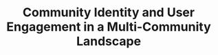 ---
title: "Community Identity and User Engagement in a Multi-Community Landscape"
authors: 
  - { id: 'justinez', tag: '*' }
  - { id: 'willh', tag: '*' }
  - { id: 'cristiand', tag: '' }
  - { id: 'danj', tag: '' }
  - { id: 'jurel', tag: '' }
venue: Proceedings of ICWSM, 2017.
---